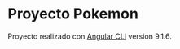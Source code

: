 # Proyecto Pokemon

Proyecto realizado con [Angular CLI](https://github.com/angular/angular-cli) version 9.1.6.